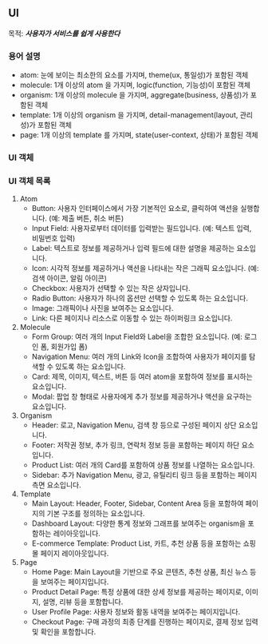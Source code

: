 ## UI

목적: ***사용자가 서비스를 쉽게 사용한다***

### 용어 설명

- atom: 눈에 보이는 최소한의 요소를 가지며, theme(ux, 통일성)가 포함된 객체
- molecule: 1개 이상의 atom 을 가지며, logic(function, 기능성)이 포함된 객체
- organism: 1개 이상의 molecule 을 가지며, aggregate(business, 상품성)가 포함된 객체
- template: 1개 이상의 organism 을 가지며, detail-management(layout, 관리성)가 포함된 객체
- page: 1개 이상의 template 를 가지며, state(user-context, 상태)가 포함된 객체

### UI 객체

### UI 객체 목록

1. Atom
    - Button: 사용자 인터페이스에서 가장 기본적인 요소로, 클릭하여 액션을 실행합니다. (예: 제출 버튼, 취소 버튼)
    - Input Field: 사용자로부터 데이터를 입력받는 필드입니다. (예: 텍스트 입력, 비밀번호 입력)
    - Label: 텍스트로 정보를 제공하거나 입력 필드에 대한 설명을 제공하는 요소입니다.
    - Icon: 시각적 정보를 제공하거나 액션을 나타내는 작은 그래픽 요소입니다. (예: 검색 아이콘, 알림 아이콘)
    - Checkbox: 사용자가 선택할 수 있는 작은 상자입니다.
    - Radio Button: 사용자가 하나의 옵션만 선택할 수 있도록 하는 요소입니다.
    - Image: 그래픽이나 사진을 보여주는 요소입니다.
    - Link: 다른 페이지나 리소스로 이동할 수 있는 하이퍼링크 요소입니다.
2. Molecule
    - Form Group: 여러 개의 Input Field와 Label을 조합한 요소입니다. (예: 로그인 폼, 회원가입 폼)
    - Navigation Menu: 여러 개의 Link와 Icon을 조합하여 사용자가 페이지를 탐색할 수 있도록 하는 요소입니다.
    - Card: 제목, 이미지, 텍스트, 버튼 등 여러 atom을 포함하여 정보를 표시하는 요소입니다.
    - Modal: 팝업 창 형태로 사용자에게 추가 정보를 제공하거나 액션을 요구하는 요소입니다.
3. Organism
    - Header: 로고, Navigation Menu, 검색 창 등으로 구성된 페이지 상단 요소입니다.
    - Footer: 저작권 정보, 추가 링크, 연락처 정보 등을 포함하는 페이지 하단 요소입니다.
    - Product List: 여러 개의 Card를 포함하여 상품 정보를 나열하는 요소입니다.
    - Sidebar: 추가 Navigation Menu, 광고, 유틸리티 링크 등을 포함하는 페이지 측면 요소입니다.
4. Template
    - Main Layout: Header, Footer, Sidebar, Content Area 등을 포함하여 페이지의 기본 구조를 정의하는 요소입니다.
    - Dashboard Layout: 다양한 통계 정보와 그래프를 보여주는 organism을 포함하는 레이아웃입니다.
    - E-commerce Template: Product List, 카트, 추천 상품 등을 포함하는 쇼핑몰 페이지 레이아웃입니다.
5. Page
    - Home Page: Main Layout을 기반으로 주요 콘텐츠, 추천 상품, 최신 뉴스 등을 보여주는 페이지입니다.
    - Product Detail Page: 특정 상품에 대한 상세 정보를 제공하는 페이지로, 이미지, 설명, 리뷰 등을 포함합니다.
    - User Profile Page: 사용자 정보와 활동 내역을 보여주는 페이지입니다.
    - Checkout Page: 구매 과정의 최종 단계를 진행하는 페이지로, 결제 정보 입력 및 확인을 포함합니다.
